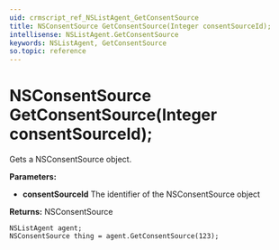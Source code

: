 ```yaml
---
uid: crmscript_ref_NSListAgent_GetConsentSource
title: NSConsentSource GetConsentSource(Integer consentSourceId);
intellisense: NSListAgent.GetConsentSource
keywords: NSListAgent, GetConsentSource
so.topic: reference
---
```


# NSConsentSource GetConsentSource(Integer consentSourceId);

Gets a NSConsentSource object.

**Parameters:**
 - **consentSourceId** The identifier of the NSConsentSource object

**Returns:** NSConsentSource

```crmscript
NSListAgent agent;
NSConsentSource thing = agent.GetConsentSource(123);
```

